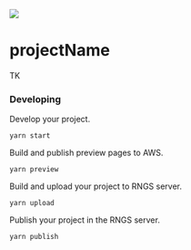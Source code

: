 ![](https://graphics.thomsonreuters.com/style-assets/images/logos/reuters-graphics-logo/svg/graphics-logo-color-dark.svg)

# projectName

TK

### Developing

Develop your project.

```
yarn start
```

Build and publish preview pages to AWS.

```
yarn preview
```

Build and upload your project to RNGS server.

```
yarn upload
```

Publish your project in the RNGS server.

```
yarn publish
```
